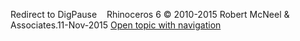 ---
---

Redirect to DigPause&#160;
&#160;
Rhinoceros 6 © 2010-2015 Robert McNeel &amp; Associates.11-Nov-2015
 [Open topic with navigation](digpause.html) 

